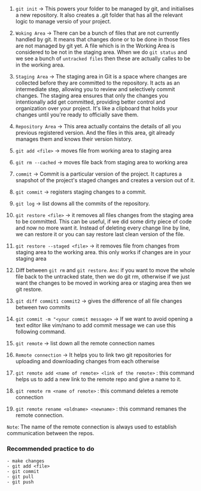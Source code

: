 1. `git init` -> This powers your folder to be managed by git, and initialises a new repository. It also creates a .git folder that has all the relevant logic to manage versio of your project.

2. `Woking Area` -> There can be a bunch of files that are not currently handled by git. It means that changes done or to be done in those files are not managed by git yet. A file which is in the Working Area is considered to be not in the staging area. When we do `git status` and we see a bunch of `untracked files` then these are actually calles to be in the working area.

3. `Staging Area` -> The staging area in Git is a space where changes are collected before they are committed to the repository. It acts as an intermediate step, allowing you to review and selectively commit changes. The staging area ensures that only the changes you intentionally add get committed, providing better control and organization over your project. It's like a clipboard that holds your changes until you're ready to officially save them.

4. `Repository Area` -> This area actually contains the details of all you previous registered version. And the files in this area, git already manages them and knows their version history.

5. `git add <file>` -> moves file from working area to staging area

6. `git rm --cached` <file> -> moves file back from staging area to working area

7. `commit` -> Commit is a particular version of the project. It captures a snapshot of the project's staged changes and creates a version out of it.

8. `git commit` -> registers staging changes to a commit.

9. `git log` -> list downs all the commits of the repository.

10. `git restore <file>` -> it removes all files changes from the staging area to be committed. This can be useful, if we did some dirty piece of code and now no more want it. Instead of deleting every change line by line, we can restore it or you can say restore last clean version of the file.

11. `git restore --staged <file>` -> it removes file from changes from staging area to the working area. this only works if changes are in your staging area

12. Diff between `git rm` and `git restore`. `Ans`: if you want to move the whole file back to the untracked state, then we do git rm, otherwise if we just want the changes to be moved in working area or staging area then we git restore.

13. `git diff commit1 commit2` -> gives the difference of all file changes between two commits

14. `git commit -m "<your commit message>` -> If we want to avoid opening a text editor like vim/nano to add commit message we can use this following command.

15. `git remote` -> list down all the remote connection names

16. `Remote connection` -> It helps you to link two git repositories for uploading and downloading changes from each otherwise

17. `git remote add <name of remote> <link of the remote>` : this command helps us to add a new link to the remote repo and give a name to it.

18. `git remote rm <name of remote>` : this command deletes a remote connection

19. `git remote rename <oldname> <newname>` : this command remanes the remote connection.

`Note`: The name of the remote connection is always used to establish communication between the repos.

### Recommended practice to do
    - make changes
    - git add <file>
    - git commit 
    - git pull
    - git push 